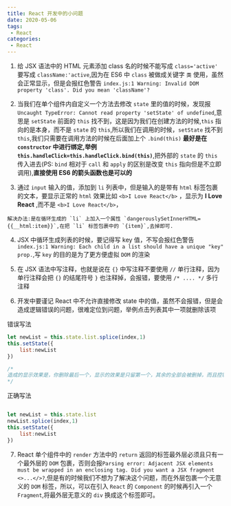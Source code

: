 ```yaml
---
title: React 开发中的小问题
date: 2020-05-06
tags:
 - React
categories:
 - React
---
```



1. 给 JSX 语法中的 HTML 元素添加 class  名的时候不能写成 `class='active'` 要写成 `className:'active`,因为在 ES6 中 `class` 被做成关键字 `类` 使用，虽然会正常显示，但是会报红色警告 `index.js:1 Warning: Invalid DOM property 'class'. Did you mean 'className'?`

2. 当我们在单个组件内自定义一个方法去修改 `state` 里的值的时候，发现报 `Uncaught TypeError: Cannot read property 'setState' of undefined`,意思是 `setState` 前面的 `this` 找不到，这是因为我们在创建方法的时候,`this` 指向的是本身，而不是 `state` 的 `this`,所以我们在调用的时候，`setState` 找不到 `this`,我们只需要在调用方法的时候在后面加上个 `.bind(this)` **最好是在 `constructor` 中进行绑定,举例`this.handleClick=this.handleClick.bind(this)`**,把外部的 `state` 的 `this` 传入进去(PS: `bind` 相对于 `call` 和 `apply` 的区别是改变 `this` 指向但是不立即调用),**直接使用 ES6 的箭头函数也是可以的**

3. 通过 `input` 输入的值，添加到 `li` 列表中，但是输入的是带有 `html` 标签包裹的文本，要显示正常的 `html` 效果比如 `<b>I Love React</b>` ，显示为 **I Love React** ,而不是  `<b>I Love React</b>`，
```
解决办法:是在循环生成的 `li` 上加入一个属性 `dangerouslySetInnerHTML={{__html:item}}`,在把 `li` 标签包裹中的 `{item}`,去掉即可.

```

4. JSX 中循环生成列表的时候，要记得写 key 值，不写会报红色警告 `index.js:1 Warning: Each child in a list should have a unique "key" prop.`,写 `key` 的目的是为了更方便虚拟 `DOM` 的渲染

5. 在 JSX 语法中写注释，也就是说在 `{}` 中写注释不要使用 `//` 单行注释，因为单行注释会把 `{}` 的结尾符号 `}` 也注释掉，会报错，要使用 `/* .... */` 多行注释

6. 开发中要谨记 React 中不允许直接修改 state 中的值，虽然不会报错，但是会造成逻辑错误的问题，很难定位到问题，举例点击列表其中一项就删除该项

错误写法

```javascript
let newList = this.state.list.splice(index,1)
this.setState({
    list:newList
})

/*
造成的显示效果是，你删除最后一个，显示的效果是只留第一个，其余的全部会被删掉，而且控制台不会报错
*/
```

正确写法

```javascript

let newList = this.state.list
newList.splice(index,1)
this.setState({
    list:newList
})
```

7. React 单个组件中的 `render` 方法中的 `return` 返回的标签最外层必须且只有一个最外层的 `DOM` 包裹，否则会报`Parsing error: Adjacent JSX elements must be wrapped in an enclosing tag. Did you want a JSX fragment <>...</>?`,但是有的时候我们不想为了解决这个问题，而在外层包裹一个无意义的 `DOM` 标签，所以，可以在引入 `React` 的 `Component` 的时候再引入一个 `Fragment`,将最外层无意义的 `div` 换成这个标签即可。